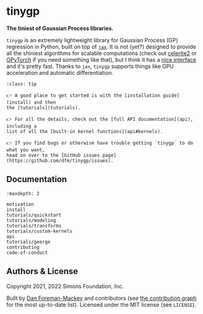 # tinygp

**The tiniest of Gaussian Process libraries.**

`tinygp` is an extremely lightweight library for Gaussian Process (GP)
regression in Python, built on top of [`jax`](https://github.com/google/jax). It
is not (yet?) designed to provide all the shiniest algorithms for scalable
computations (check out [celerite2](https://celerite2.readthedocs.io) or
[GPyTorch](https://gpytorch.ai) if you need something like that), but I think it
has a [nice interface](api) and it's pretty fast. Thanks to `jax`, `tinygp`
supports things like GPU acceleration and automatic differentiation.

```{admonition} How to find your way around?
:class: tip

👉 A good place to get started is with the [installation guide](install) and then
the [tutorials](tutorials).

👉 For all the details, check out the [full API documentation](api), including a
list of all the [built-in kernel functions](api#kernels).

👉 If you find bugs or otherwise have trouble getting `tinygp` to do what you want,
head on over to the [GitHub issues page](https://github.com/dfm/tinygp/issues).
```

## Documentation

```{toctree}
:maxdepth: 2

motivation
install
tutorials/quickstart
tutorials/modeling
tutorials/transforms
tutorials/custom-kernels
api
tutorials/george
contributing
code-of-conduct
```

## Authors & License

Copyright 2021, 2022 Simons Foundation, Inc.

Built by [Dan Foreman-Mackey](https://github.com/dfm) and contributors (see [the
contribution graph](https://github.com/dfm/tinygp/graphs/contributors) for the
most up-to-date list). Licensed under the MIT license (see `LICENSE`).
